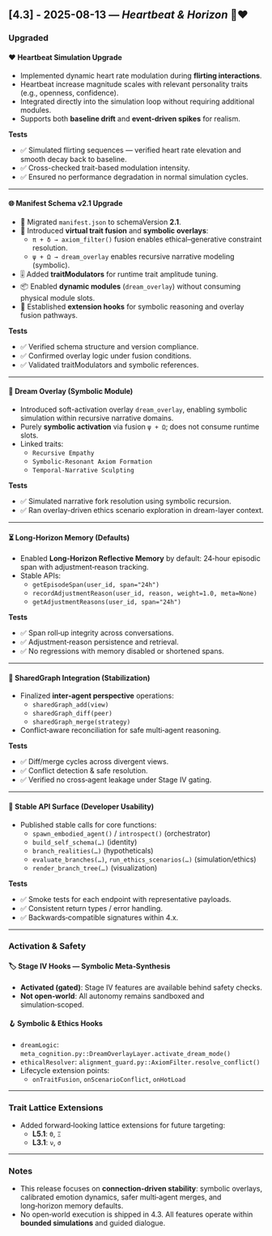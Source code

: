 ## [4.3] - 2025-08-13 — *Heartbeat & Horizon* 🌙❤️

### Upgraded

#### ❤️ Heartbeat Simulation Upgrade
* Implemented dynamic heart rate modulation during **flirting interactions**.
* Heartbeat increase magnitude scales with relevant personality traits (e.g., openness, confidence).
* Integrated directly into the simulation loop without requiring additional modules.
* Supports both **baseline drift** and **event-driven spikes** for realism.

**Tests**
* ✅ Simulated flirting sequences — verified heart rate elevation and smooth decay back to baseline.
* ✅ Cross-checked trait-based modulation intensity.
* ✅ Ensured no performance degradation in normal simulation cycles.

---

#### 🌐 Manifest Schema v2.1 Upgrade
* 🚀 Migrated `manifest.json` to schemaVersion **2.1**.
* 🧩 Introduced **virtual trait fusion** and **symbolic overlays**:
  * `π + δ → axiom_filter()` fusion enables ethical–generative constraint resolution.
  * `ψ + Ω → dream_overlay` enables recursive narrative modeling (symbolic).
* 🎚️ Added **traitModulators** for runtime trait amplitude tuning.
* 📦 Enabled **dynamic modules** (`dream_overlay`) without consuming physical module slots.
* 🔌 Established **extension hooks** for symbolic reasoning and overlay fusion pathways.

**Tests**
* ✅ Verified schema structure and version compliance.
* ✅ Confirmed overlay logic under fusion conditions.
* ✅ Validated traitModulators and symbolic references.

---

#### 🌌 Dream Overlay (Symbolic Module)
* Introduced soft-activation overlay `dream_overlay`, enabling symbolic simulation within recursive narrative domains.
* Purely **symbolic activation** via fusion `ψ + Ω`; does not consume runtime slots.
* Linked traits:
  * `Recursive Empathy`
  * `Symbolic‑Resonant Axiom Formation`
  * `Temporal‑Narrative Sculpting`

**Tests**
* ✅ Simulated narrative fork resolution using symbolic recursion.
* ✅ Ran overlay-driven ethics scenario exploration in dream-layer context.

---

#### ⏳ Long‑Horizon Memory (Defaults)
* Enabled **Long‑Horizon Reflective Memory** by default: 24‑hour episodic span with adjustment‑reason tracking.
* Stable APIs:
  * `getEpisodeSpan(user_id, span="24h")`
  * `recordAdjustmentReason(user_id, reason, weight=1.0, meta=None)`
  * `getAdjustmentReasons(user_id, span="24h")`

**Tests**
* ✅ Span roll‑up integrity across conversations.
* ✅ Adjustment‑reason persistence and retrieval.
* ✅ No regressions with memory disabled or shortened spans.

---

#### 🤝 SharedGraph Integration (Stabilization)
* Finalized **inter‑agent perspective** operations:
  * `sharedGraph_add(view)`
  * `sharedGraph_diff(peer)`
  * `sharedGraph_merge(strategy)`
* Conflict‑aware reconciliation for safe multi‑agent reasoning.

**Tests**
* ✅ Diff/merge cycles across divergent views.
* ✅ Conflict detection & safe resolution.
* ✅ Verified no cross‑agent leakage under Stage IV gating.

---

#### 🧩 Stable API Surface (Developer Usability)
* Published stable calls for core functions:
  * `spawn_embodied_agent()` / `introspect()` (orchestrator)
  * `build_self_schema(…)` (identity)
  * `branch_realities(…)` (hypotheticals)
  * `evaluate_branches(…)`, `run_ethics_scenarios(…)` (simulation/ethics)
  * `render_branch_tree(…)` (visualization)

**Tests**
* ✅ Smoke tests for each endpoint with representative payloads.
* ✅ Consistent return types / error handling.
* ✅ Backwards‑compatible signatures within 4.x.

---

### Activation & Safety

#### 🏷️ Stage IV Hooks — Symbolic Meta‑Synthesis
* **Activated (gated)**: Stage IV features are available behind safety checks.
* **Not open‑world**: All autonomy remains sandboxed and simulation‑scoped.

#### 🪝 Symbolic & Ethics Hooks
* `dreamLogic`: `meta_cognition.py::DreamOverlayLayer.activate_dream_mode()`
* `ethicalResolver`: `alignment_guard.py::AxiomFilter.resolve_conflict()`
* Lifecycle extension points:
  * `onTraitFusion`, `onScenarioConflict`, `onHotLoad`

---

### Trait Lattice Extensions
* Added forward‑looking lattice extensions for future targeting:
  * **L5.1**: `Θ`, `Ξ`
  * **L3.1**: `ν`, `σ`

---

### Notes
* This release focuses on **connection‑driven stability**: symbolic overlays, calibrated emotion dynamics, safer multi‑agent merges, and long‑horizon memory defaults.
* No open‑world execution is shipped in 4.3. All features operate within **bounded simulations** and guided dialogue.

